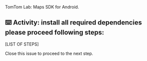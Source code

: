 TomTom Lab: Maps SDK for Android.

## ⌨️ Activity: install all required dependencies please proceed following steps:
[LIST OF STEPS]

Close this issue to proceed to the next step.
